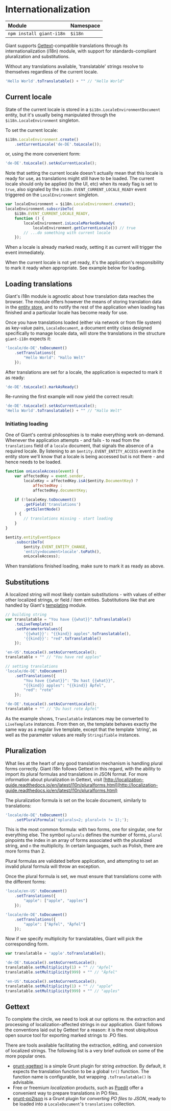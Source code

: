 <!-- @@@page:manual@@@ -->
<!-- @@@title:Internationalization@@@ -->

Internationalization
====================

| Module | Namespace | 
|:-------|:----------|
| `npm install giant-i18n` | `$i18n` |

Giant supports [Gettext](https://www.gnu.org/software/gettext/)-compatible translations through its internationalization (i18n) module, with support for standards-compliant pluralization and substitutions.

Without any translations available, 'translatable' strings resolve to themselves regardless of the current locale.

```js
'Hello World'.toTranslatable() + "" // "Hello World"
```

Current locale
--------------

State of the current locale is stored in a `$i18n.LocaleEnvironmentDocument` entity, but it's usually being manipulated through the `$i18n.LocaleEnvironment` singleton.

To set the current locale:

```js
$i18n.LocaleEnvironment.create()
    .setCurrentLocale('de-DE'.toLocale());
```

or, using the more convenient form:

```js
'de-DE'.toLocale().setAsCurrentLocale();
```

Note that setting the current locale doesn't actually mean that this locale is ready for use, as translations might still have to be loaded. The current locale should only be applied (to the UI, etc) when its ready flag is set to `true`, also signaled by the `$i18n.EVENT_CURRENT_LOCALE_READY` event triggered on the `LocalEnvironment` singleton.

```js
var localeEnvironment = $i18n.LocaleEnvironment.create();
localeEnvironment.subscribeTo(
    $i18n.EVENT_CURRENT_LOCALE_READY,
    function () {
        localeEnvironment.isLocaleMarkedAsReady(
            localeEnvironment.getCurrentLocale()) // true
        // ...do something with current locale
    });
```

When a locale is already marked ready, setting it as current will trigger the event immediately.

When the current locale is not yet ready, it's the application's responsibility to mark it ready when appropriate. See example below for loading.

Loading translations
--------------------

Giant's i18n module is agnostic about how translation data reaches the browser. The module offers however the means of storing translation data in the [entity store](entities.md#entity-storage), and to notify the rest of the application when loading has finished and a particular locale has become ready for use.

Once you have translations loaded (either via network or from file system) as key-value pairs, `LocaleDocument`, a document entity class designed specifically to manage locale data, will store the translations in the structure `giant-i18n` expects it:

```js
'locale/de-DE'.toDocument()
    .setTranslations({
        "Hello World": "Hallo Welt"
    });
```

After translations are set for a locale, the application is expected to mark it as ready:

```js
'de-DE'.toLocale().markAsReady()
```

Re-running the first example will now yield the correct result:

```js
'de-DE'.toLocale().setAsCurrentLocale();
'Hello World'.toTranslatable() + "" // "Hallo Welt"
```

### Initiating loading

One of Giant's central philosophies is to make everything work on-demand. Whenever the application attempts - and fails - to read from the `translations` field of a `locale` document, that signals the absence of a required locale. By listening to an `$entity.EVENT_ENTITY_ACCESS` event in the entity store we'll know that a locale is being accessed but is not there - and hence needs to be loaded.

```js
function onLocaleAccess(event) {
    var affectedKey = event.sender,
        localeKey = affectedKey.isA($entity.DocumentKey) ?
            affectedKey :
            affectedKey.documentKey;

    if (!localeKey.toDocument()
        .getField('translations')
        .getSilentNode()
    ) {
        // translations missing - start loading
    }
}

$entity.entityEventSpace
    .subscribeTo(
        $entity.EVENT_ENTITY_CHANGE,
        'entity>document>locale'.toPath(),
        onLocaleAccess);
```

When translations finished loading, make sure to mark it as ready as above.

Substitutions
-------------

A localized string will most likely contain substitutions - with values of either other localized strings, or field / item entities. Substitutions like that are handled by Giant's [templating](templating.md) module.

```js
// building string
var translatable = "You have {{what}}".toTranslatable()
    .toLiveTemplate()
    .setParameterValues({
        '{{what}}': "{{kind}} apples".toTranslatable(),
        '{{kind}}': "red".toTranslatable()
    });

'en-US'.toLocale().setAsCurrentLocale();
translatable + "" // "You have red apples"

// setting translations
'locale/de-DE'.toDocument()
    .setTranslations({
        "You have {{what}}": "Du hast {{what}}",
        "{{kind}} apples": "{{kind}} Äpfel",
        "red": "rote"
    });

'de-DE'.toLocale().setAsCurrentLocale();
translatable + "" // "Du hast rote Äpfel"
```

As the example shows, `Translatable` instances may be converted to `LiveTemplate` instances. From then on, the template behaves exactly the same way as a regular live template, except that the template 'string', as well as the parameter values are really `Stringifiable` instances.

Pluralization
-------------

What lies at the heart of any good translation mechanism is handling plural forms correctly. Giant i18n follows Gettext in this regard, with the ability to import its plural formulas and translations in JSON format. For more information about pluralization in Gettext, visit [http://localization-guide.readthedocs.io/en/latest/l10n/pluralforms.html](http://localization-guide.readthedocs.io/en/latest/l10n/pluralforms.html)

The pluralization formula is set on the locale document, similarly to translations:

```js
'locale/de-DE'.toDocument()
    .setPluralFormula('nplurals=2; plural=(n != 1);');
```

This is the most common formula: with two forms, one for singular, one for everything else. The symbol `nplurals` defines the number of forms, `plural` pinpoints the index in an array of forms associated with the pluralized string, and `n` the multiplicity. In certain languages, such as Polish, there are more forms than 2.

Plural formulas are validated before application, and attempting to set an invalid plural formula will throw an exception.

Once the plural formula is set, we must ensure that translations come with the different forms:

```js
'locale/en-US'.toDocument()
    .setTranslations({
        "apple": ["apple", "apples"]
    });

'locale/de-DE'.toDocument()
    .setTranslations({
        "apple": ["Apfel", "Äpfel"]
    });
```

Now if we specify multiplicity for translatables, Giant will pick the corresponding form.

```js
var translatable = 'apple'.toTranslatable();

'de-DE'.toLocale().setAsCurrentLocale();
translatable.setMultiplicity(1) + "" // "Apfel"
translatable.setMultiplicity(999) + "" // "Äpfel"

'en-US'.toLocale().setAsCurrentLocale();
translatable.setMultiplicity(1) + "" // "apple"
translatable.setMultiplicity(999) + "" // "apples"
```

Gettext
-------

To complete the circle, we need to look at our options re. the extraction and processing of localization-affected strings in our application. Giant follows the conventions laid out by Gettext for a reason: it is the most ubiquitous open source tool for exporting marked strings to .PO files.

There are tools available facilitating the extraction, editing, and conversion of localized strings. The following list is a very brief outlook on some of the more popular ones.

- [grunt-xgettext](https://www.npmjs.com/package/grunt-xgettext) is a simple Grunt plugin for string *extraction*. By default, it expects the translation function to be a global `tr()` function. The function name is configurable, but wrapping `.toTranslatable()` is advisable.
- Free or freemium *localization* products, such as [Poedit](https://poedit.net/) offer a convenient way to prepare translations in PO files.
- [grunt-po2json](https://www.npmjs.com/package/grunt-po2json) is a Grunt plugin for *converting PO files to JSON*, ready to be loaded into a `LocaleDocument`'s `translations` collection.
